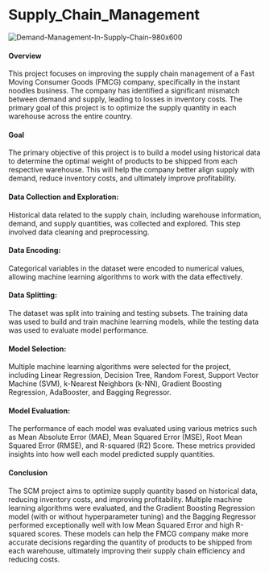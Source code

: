 # Supply_Chain_Management

![Demand-Management-In-Supply-Chain-980x600](https://github.com/Ameena-Farzana/Supply_Chain_Management/assets/121862099/3e961933-641f-4cbf-9263-817328423ad9)


#### Overview
This project focuses on improving the supply chain management of a Fast Moving Consumer Goods (FMCG) company, specifically in the instant noodles business. The company has identified a significant mismatch between demand and supply, leading to losses in inventory costs. The primary goal of this project is to optimize the supply quantity in each warehouse across the entire country.

#### Goal
The primary objective of this project is to build a model using historical data to determine the optimal weight of products to be shipped from each respective warehouse. This will help the company better align supply with demand, reduce inventory costs, and ultimately improve profitability.

#### Data Collection and Exploration:

Historical data related to the supply chain, including warehouse information, demand, and supply quantities, was collected and explored. This step involved data cleaning and preprocessing.

#### Data Encoding:

Categorical variables in the dataset were encoded to numerical values, allowing machine learning algorithms to work with the data effectively.

#### Data Splitting:

The dataset was split into training and testing subsets. The training data was used to build and train machine learning models, while the testing data was used to evaluate model performance.

#### Model Selection:

Multiple machine learning algorithms were selected for the project, including Linear Regression, Decision Tree, Random Forest, Support Vector Machine (SVM), k-Nearest Neighbors (k-NN), Gradient Boosting Regression, AdaBooster, and Bagging Regressor.

#### Model Evaluation:

The performance of each model was evaluated using various metrics such as Mean Absolute Error (MAE), Mean Squared Error (MSE), Root Mean Squared Error (RMSE), and R-squared (R2) Score. These metrics provided insights into how well each model predicted supply quantities.


#### Conclusion
The SCM project aims to optimize supply quantity based on historical data, reducing inventory costs, and improving profitability.
Multiple machine learning algorithms were evaluated, and the Gradient Boosting Regression model (with or without hyperparameter tuning) and the Bagging Regressor performed exceptionally well with low Mean Squared Error and high R-squared scores.
These models can help the FMCG company make more accurate decisions regarding the quantity of products to be shipped from each warehouse, ultimately improving their supply chain efficiency and reducing costs.

